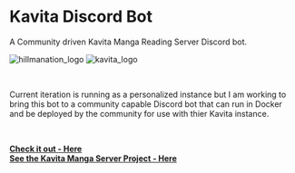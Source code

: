 #  Kavita Discord Bot
A Community driven Kavita Manga Reading Server Discord bot.
<br>

![hillmanation_logo](assets/hillmanation_logo.png) ![kavita_logo](assets/kavita_logo.ico)

<br>

Current iteration is running as a personalized instance but I am working to bring this bot to a community capable Discord bot that can run in Docker and be deployed by the community for use with thier Kavita instance.

<br>

**[<i class="fa-solid fa-up-right-from-square"></i> Check it out - Here](https://github.com/hillmanation/bnu-discord-bot)**  
**[<i class="fa-solid fa-up-right-from-square"></i> See the Kavita Manga Server Project - Here](https://wiki.kavitareader.com/)**